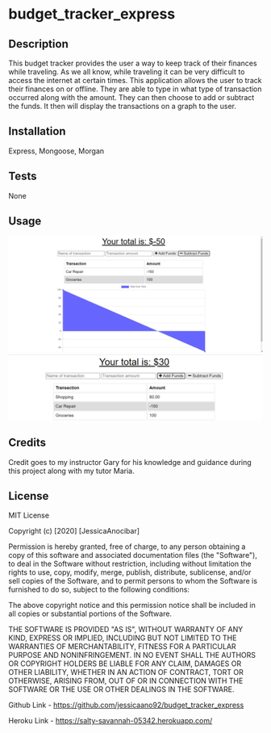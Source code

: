 # budget_tracker_express

## Description

This budget tracker provides the user a way to keep track of their finances while traveling. As we all know, while traveling it can be very difficult to access the internet at certain times. This application allows the user to track their finances on or offline. They are able to type in what type of transaction occurred along with the amount. They can then choose to add or subtract the funds. It then will display the transactions on a graph to the user. 

## Installation

Express, Mongoose, Morgan


## Tests

None


## Usage

<img src="https://github.com/jessicaano92/budget_tracker_express/blob/main/public/assets/budget%20tracker.png">

<img src= "https://github.com/jessicaano92/budget_tracker_express/blob/main/public/assets/budget%20tracker2.png">

## Credits

Credit goes to my instructor Gary for his knowledge and guidance during this project along with my tutor Maria. 

## License 

MIT License

Copyright (c) [2020] [JessicaAnocibar]

Permission is hereby granted, free of charge, to any person obtaining a copy
of this software and associated documentation files (the "Software"), to deal
in the Software without restriction, including without limitation the rights
to use, copy, modify, merge, publish, distribute, sublicense, and/or sell
copies of the Software, and to permit persons to whom the Software is
furnished to do so, subject to the following conditions:

The above copyright notice and this permission notice shall be included in all
copies or substantial portions of the Software.

THE SOFTWARE IS PROVIDED "AS IS", WITHOUT WARRANTY OF ANY KIND, EXPRESS OR
IMPLIED, INCLUDING BUT NOT LIMITED TO THE WARRANTIES OF MERCHANTABILITY,
FITNESS FOR A PARTICULAR PURPOSE AND NONINFRINGEMENT. IN NO EVENT SHALL THE
AUTHORS OR COPYRIGHT HOLDERS BE LIABLE FOR ANY CLAIM, DAMAGES OR OTHER
LIABILITY, WHETHER IN AN ACTION OF CONTRACT, TORT OR OTHERWISE, ARISING FROM,
OUT OF OR IN CONNECTION WITH THE SOFTWARE OR THE USE OR OTHER DEALINGS IN THE
SOFTWARE.


Github Link - https://github.com/jessicaano92/budget_tracker_express

Heroku Link -  https://salty-savannah-05342.herokuapp.com/
